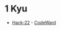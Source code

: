 # 1 Kyu
* [Hack-22](/codewars/solutions/java/1%20kyu/Hack22) - [CodeWard](https://www.codewars.com/kata/5510caecaacf801f820002ac)
